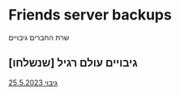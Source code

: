 # Friends server backups
שרת החברים גיבויים
## גיבויים עולם רגיל [שנשלחו]
[גיבוי 25.5.2023](https://bit.ly/42dmdgZ)
